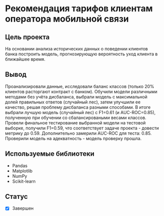 # Рекомендация тарифов клиентам оператора мобильной связи

## Цель проекта
На основании анализа исторических данных о поведении клиентов банка построить модель, прогнозирующую вероятность уход клиента в ближайшее время.


## Вывод
Проанализировали данные, исследовали баланс классов (только 20% клиентов расторгают контракт с банком).
Обучили модели различными методами без учёта дисбаланса, выбрали модель с максимальной долей правильных ответов (случайный лес), затем улучшили ее качество, решая проблему дисбаланса разными способами. В итоге выбрали лучшую модель (случайный лес) c F1=0.61 (и AUC-ROC=0.85), полученную при обучении со сбалансироваными весами классов.
Провели финальное тестирование выбранной модели на тестовой выборке, получили F1=0.59, что соответствует задаче проекта - довести метрику до 0.59. Дополнительно замерили AUC-ROC для теста: 0.85. Проверили модель на адекватность - модель проверку прошла.

## Используемые библиотеки
- Pandas
- Matplotlib
- NumPy
- Scikit-learn

## Статус
- [x] Завершен

